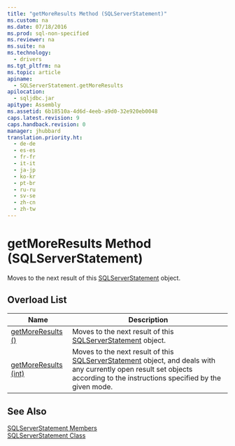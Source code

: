 ```yaml
---
title: "getMoreResults Method (SQLServerStatement)"
ms.custom: na
ms.date: 07/18/2016
ms.prod: sql-non-specified
ms.reviewer: na
ms.suite: na
ms.technology: 
  - drivers
ms.tgt_pltfrm: na
ms.topic: article
apiname: 
  - SQLServerStatement.getMoreResults
apilocation: 
  - sqljdbc.jar
apitype: Assembly
ms.assetid: 6b18510a-4d6d-4eeb-a9d0-32e920eb0048
caps.latest.revision: 9
caps.handback.revision: 0
manager: jhubbard
translation.priority.ht: 
  - de-de
  - es-es
  - fr-fr
  - it-it
  - ja-jp
  - ko-kr
  - pt-br
  - ru-ru
  - sv-se
  - zh-cn
  - zh-tw
---
```

# getMoreResults Method (SQLServerStatement)
  Moves to the next result of this [SQLServerStatement](../content/SQLServerStatement-Class.md) object.  
  
## Overload List  
  
|Name|Description|  
|----------|-----------------|  
|[getMoreResults ()](../content/getMoreResults-Method---.md)|Moves to the next result of this [SQLServerStatement](../content/SQLServerStatement-Class.md) object.|  
|[getMoreResults (int)](../content/getMoreResults-Method--int-.md)|Moves to the next result of this [SQLServerStatement](../content/SQLServerStatement-Class.md) object, and deals with any currently open result set objects according to the instructions specified by the given mode.|  
  
## See Also  
 [SQLServerStatement Members](../content/SQLServerStatement-Members.md)   
 [SQLServerStatement Class](../content/SQLServerStatement-Class.md)  
  
  